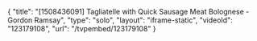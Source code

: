 {
    "title": "[1508436091] Tagliatelle with Quick Sausage Meat Bolognese - Gordon Ramsay",
    "type": "solo",
    "layout": "iframe-static",
    "videoId": "123179108",
    "url": "\/tvpembed\/123179108"
}